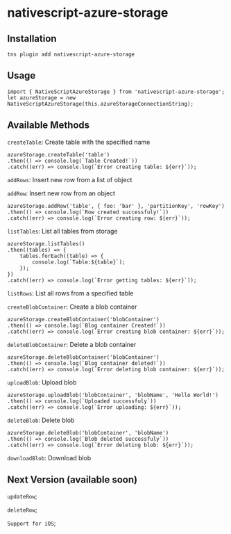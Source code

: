 # nativescript-azure-storage

## Installation
`tns plugin add nativescript-azure-storage`

## Usage

```
import { NativeScriptAzureStorage } from 'nativescript-azure-storage';
let azureStorage = new NativeScriptAzureStorage(this.azureStorageConnectionString);
```

## Available Methods
`createTable`: Create table with the specified name
```
azureStorage.createTable('table')
.then(() => console.log(`Table Created!`))
.catch((err) => console.log(`Error creating table: ${err}`));
```

`addRows`: Insert new row from a list of object

`addRow`: Insert new row from an object
```
azureStorage.addRow('table', { foo: 'bar' }, 'partitionKey', 'rowKey')
.then(() => console.log(`Row created successfuly!`))
.catch((err) => console.log(`Error creating row: ${err}`));
```

`listTables`: List all tables from storage
```
azureStorage.listTables()
.then((tables) => {
    tables.forEach((table) => {
        console.log(`Table:${table}`);
    });
})
.catch((err) => console.log(`Error getting tables: ${err}`));
```

`listRows`: List all rows from a specified table

`createBlobContainer`: Create a blob container
```
azureStorage.createBlobContainer('blobContainer')
.then(() => console.log(`Blog container Created!`))
.catch((err) => console.log(`Error creating blob container: ${err}`));
```

`deleteBlobContainer`: Delete a blob container
```
azureStorage.deleteBlobContainer('blobContainer')
.then(() => console.log(`Blog container deleted!`))
.catch((err) => console.log(`Error deleting blob container: ${err}`));
```

`uploadBlob`: Upload blob
```
azureStorage.uploadBlob('blobContainer', 'blobName', 'Hello World!')
.then(() => console.log(`Uploaded successfuly`))
.catch((err) => console.log(`Error uploading: ${err}`));
```

`deleteBlob`: Delete blob
```
azureStorage.deleteBlob('blobContainer', 'blobName')
.then(() => console.log(`Blob deleted successfuly`))
.catch((err) => console.log(`Error deleting blob: ${err}`));
```

`downloadBlob`: Download blob

## Next Version (available soon)
`updateRow`;

`deleteRow`;

`Support for iOS`;
